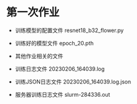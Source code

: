 
# 第一次作业
- 训练模型的配置文件 resnet18_b32_flower.py

- 训练好的模型文件 epoch_20.pth

- 其他作业相关的文件

- 训练日志文件 20230206_164039.log

- 训练JSON日志文件 20230206_164039.log.json

- 服务器训练日志文件 slurm-284336.out
